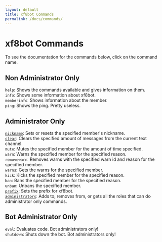 ```yaml
---
layout: default
title: xf8bot Commands
permalink: /docs/commands/
---
```

# xf8bot Commands
To see the documentation for the commands below, click on the command name.
## Non Administrator Only  
`help`: Shows the commands available and gives information on them.  
`info`: Shows some information about xf8bot.  
`memberinfo`: Shows information about the member.    
`ping`: Shows the ping. Pretty useless.  
## Administrator Only  
[`nickname`](https://xf8b.github.io/xf8bot/docs/commands/nickname/): Sets or resets the specified member's nickname.  
[`clear`](https://xf8b.github.io/xf8bot/docs/commands/clear/): Clears the specified amount of messages from the current text channel.  
`mute`: Mutes the specified member for the amount of time specified.  
`warn`: Warns the specified member for the specified reason.  
`removewarn`: Removes warns with the specified warn id and reason for the specified member.  
`warns`: Gets the warns for the specified member.  
`kick`: Kicks the specified member for the specified reason.  
`ban`: Bans the specified member for the specified reason.  
`unban`: Unbans the specified member.  
[`prefix`](https://xf8b.github.io/xf8bot/docs/commands/prefix/): Sets the prefix for xf8bot.  
[`administrators`](https://xf8b.github.io/xf8bot/docs/commands/administrators/): Adds to, removes from, or gets all the roles that can do administrator only commands.  
## Bot Administrator Only  
`eval`: Evaluates code. Bot administrators only!  
`shutdown`: Shuts down the bot. Bot administrators only!  

